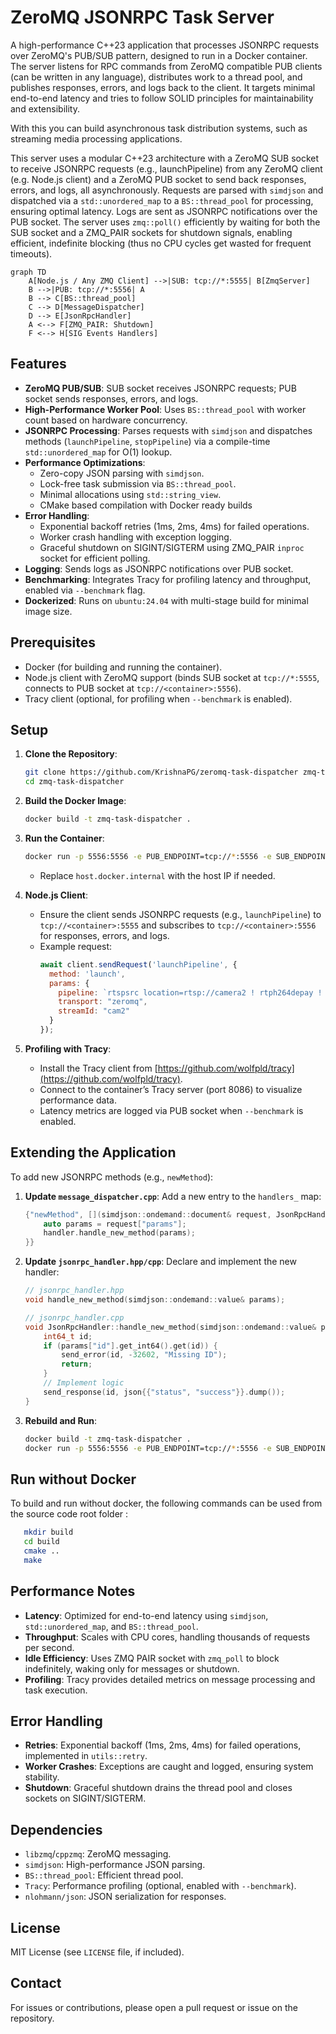 # ZeroMQ JSONRPC Task Server

A high-performance C++23 application that processes JSONRPC requests over ZeroMQ's PUB/SUB pattern, designed to run in a Docker container. The server listens for RPC commands from ZeroMQ compatible PUB clients (can be written in any language), distributes work to a thread pool, and publishes responses, errors, and logs back to the client. It targets minimal end-to-end latency and tries to follow SOLID principles for maintainability and extensibility.

With this you can build asynchronous task distribution systems, such as streaming media processing applications.

This server uses a modular C++23 architecture with a ZeroMQ SUB socket to receive JSONRPC requests (e.g., launchPipeline) from any ZeroMQ client (e.g. Node.js client) and a ZeroMQ PUB socket to send back responses, errors, and logs, all asynchronously. Requests are parsed with `simdjson` and dispatched via a `std::unordered_map` to a `BS::thread_pool` for processing, ensuring optimal latency. Logs are sent as JSONRPC notifications over the PUB socket. The server uses `zmq::poll()` efficiently by waiting for both the SUB socket and a ZMQ_PAIR sockets for shutdown signals, enabling efficient, indefinite blocking (thus no CPU cycles get wasted for frequent timeouts). 

```mermaid
graph TD
    A[Node.js / Any ZMQ Client] -->|SUB: tcp://*:5555| B[ZmqServer]
    B -->|PUB: tcp://*:5556| A
    B --> C[BS::thread_pool]
    C --> D[MessageDispatcher]
    D --> E[JsonRpcHandler]
    A <--> F[ZMQ_PAIR: Shutdown]
    F <--> H[SIG Events Handlers]
```

## Features

- **ZeroMQ PUB/SUB**: SUB socket receives JSONRPC requests; PUB socket sends responses, errors, and logs.
- **High-Performance Worker Pool**: Uses `BS::thread_pool` with worker count based on hardware concurrency.
- **JSONRPC Processing**: Parses requests with `simdjson` and dispatches methods (`launchPipeline`, `stopPipeline`) via a compile-time `std::unordered_map` for O(1) lookup.
- **Performance Optimizations**:
  - Zero-copy JSON parsing with `simdjson`.
  - Lock-free task submission via `BS::thread_pool`.
  - Minimal allocations using `std::string_view`.
  - CMake based compilation with Docker ready builds
- **Error Handling**:
  - Exponential backoff retries (1ms, 2ms, 4ms) for failed operations.
  - Worker crash handling with exception logging.
  - Graceful shutdown on SIGINT/SIGTERM using ZMQ_PAIR `inproc` socket for efficient polling.
- **Logging**: Sends logs as JSONRPC notifications over PUB socket.
- **Benchmarking**: Integrates Tracy for profiling latency and throughput, enabled via `--benchmark` flag.
- **Dockerized**: Runs on `ubuntu:24.04` with multi-stage build for minimal image size.

## Prerequisites

- Docker (for building and running the container).
- Node.js client with ZeroMQ support (binds SUB socket at `tcp://*:5555`, connects to PUB socket at `tcp://<container>:5556`).
- Tracy client (optional, for profiling when `--benchmark` is enabled).

## Setup

1. **Clone the Repository**:
   ```bash
   git clone https://github.com/KrishnaPG/zeromq-task-dispatcher zmq-task-dispatcher
   cd zmq-task-dispatcher
   ```

2. **Build the Docker Image**:
   ```bash
   docker build -t zmq-task-dispatcher .
   ```

3. **Run the Container**:
   ```bash
   docker run -p 5556:5556 -e PUB_ENDPOINT=tcp://*:5556 -e SUB_ENDPOINT=tcp://host.docker.internal:5555 zmq-task-dispatcher
   ```
   - Replace `host.docker.internal` with the host IP if needed.

4. **Node.js Client**:
   - Ensure the client sends JSONRPC requests (e.g., `launchPipeline`) to `tcp://<container>:5555` and subscribes to `tcp://<container>:5556` for responses, errors, and logs.
   - Example request:
     ```javascript
     await client.sendRequest('launchPipeline', {
       method: 'launch',
       params: {
         pipeline: `rtspsrc location=rtsp://camera2 ! rtph264depay ! h264parse ! mp4mux ! appsink name=output`,
         transport: "zeromq",
         streamId: "cam2"
       }
     });
     ```

5. **Profiling with Tracy**:
   - Install the Tracy client from [https://github.com/wolfpld/tracy](https://github.com/wolfpld/tracy).
   - Connect to the container’s Tracy server (port 8086) to visualize performance data.
   - Latency metrics are logged via PUB socket when `--benchmark` is enabled.

## Extending the Application

To add new JSONRPC methods (e.g., `newMethod`):

1. **Update `message_dispatcher.cpp`**:
   Add a new entry to the `handlers_` map:
   ```cpp
   {"newMethod", [](simdjson::ondemand::document& request, JsonRpcHandler& handler) {
       auto params = request["params"];
       handler.handle_new_method(params);
   }}
   ```

2. **Update `jsonrpc_handler.hpp/cpp`**:
   Declare and implement the new handler:
   ```cpp
   // jsonrpc_handler.hpp
   void handle_new_method(simdjson::ondemand::value& params);

   // jsonrpc_handler.cpp
   void JsonRpcHandler::handle_new_method(simdjson::ondemand::value& params) {
       int64_t id;
       if (params["id"].get_int64().get(id)) {
           send_error(id, -32602, "Missing ID");
           return;
       }
       // Implement logic
       send_response(id, json{{"status", "success"}}.dump());
   }
   ```

3. **Rebuild and Run**:
   ```bash
   docker build -t zmq-task-dispatcher .
   docker run -p 5556:5556 -e PUB_ENDPOINT=tcp://*:5556 -e SUB_ENDPOINT=tcp://host.docker.internal:5555 zmq-task-dispatcher
   ```

## Run without Docker

To build and run without docker, the following commands can be used from the source code root folder :
```sh   
   mkdir build
   cd build
   cmake ..
   make   
```

## Performance Notes

- **Latency**: Optimized for end-to-end latency using `simdjson`, `std::unordered_map`, and `BS::thread_pool`.
- **Throughput**: Scales with CPU cores, handling thousands of requests per second.
- **Idle Efficiency**: Uses ZMQ PAIR socket with `zmq_poll` to block indefinitely, waking only for messages or shutdown.
- **Profiling**: Tracy provides detailed metrics on message processing and task execution.

## Error Handling

- **Retries**: Exponential backoff (1ms, 2ms, 4ms) for failed operations, implemented in `utils::retry`.
- **Worker Crashes**: Exceptions are caught and logged, ensuring system stability.
- **Shutdown**: Graceful shutdown drains the thread pool and closes sockets on SIGINT/SIGTERM.

## Dependencies

- `libzmq`/`cppzmq`: ZeroMQ messaging.
- `simdjson`: High-performance JSON parsing.
- `BS::thread_pool`: Efficient thread pool.
- `Tracy`: Performance profiling (optional, enabled with `--benchmark`).
- `nlohmann/json`: JSON serialization for responses.

## License

MIT License (see `LICENSE` file, if included).

## Contact

For issues or contributions, please open a pull request or issue on the repository.